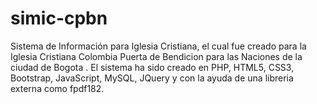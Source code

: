 # simic-cpbn
Sistema de Información para Iglesia Cristiana, el cual fue creado para la Iglesia Cristiana Colombia Puerta de Bendicion para las Naciones de la ciudad de Bogota .
El sistema ha sido creado en PHP, HTML5, CSS3,  Bootstrap, JavaScript,  MySQL, JQuery y con la ayuda de una libreria externa como fpdf182.
